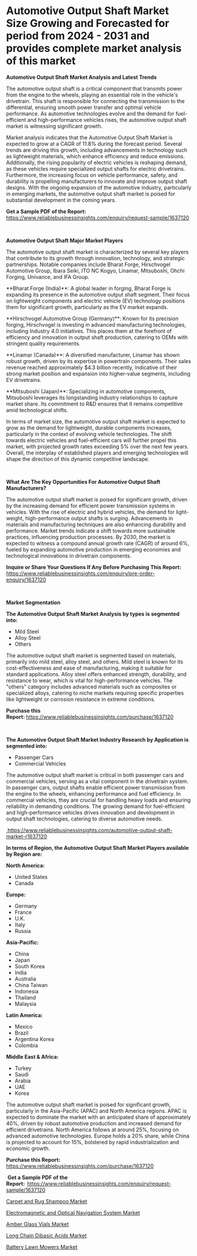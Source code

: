 <p><h1>Automotive Output Shaft Market Size Growing and Forecasted for period from 2024 - 2031 and provides complete market analysis of this market</h1></p><p><strong>Automotive Output Shaft Market Analysis and Latest Trends</strong></p>
<p><p>The automotive output shaft is a critical component that transmits power from the engine to the wheels, playing an essential role in the vehicle's drivetrain. This shaft is responsible for connecting the transmission to the differential, ensuring smooth power transfer and optimal vehicle performance. As automotive technologies evolve and the demand for fuel-efficient and high-performance vehicles rises, the automotive output shaft market is witnessing significant growth.</p><p>Market analysis indicates that the Automotive Output Shaft Market is expected to grow at a CAGR of 11.8% during the forecast period. Several trends are driving this growth, including advancements in technology such as lightweight materials, which enhance efficiency and reduce emissions. Additionally, the rising popularity of electric vehicles is reshaping demand, as these vehicles require specialized output shafts for electric drivetrains. Furthermore, the increasing focus on vehicle performance, safety, and durability is propelling manufacturers to innovate and improve output shaft designs. With the ongoing expansion of the automotive industry, particularly in emerging markets, the automotive output shaft market is poised for substantial development in the coming years.</p></p>
<p><strong>Get a Sample PDF of the Report:&nbsp;</strong> <a href="https://www.reliablebusinessinsights.com/enquiry/request-sample/1637120">https://www.reliablebusinessinsights.com/enquiry/request-sample/1637120</a></p>
<p>&nbsp;</p>
<p><strong>Automotive Output Shaft Major Market Players</strong></p>
<p><p>The automotive output shaft market is characterized by several key players that contribute to its growth through innovation, technology, and strategic partnerships. Notable companies include Bharat Forge, Hirschvogel Automotive Group, Ibara Seiki, ITO NC Kogyo, Linamar, Mitsuboshi, Ohchi Forging, Univance, and IFA Group.</p><p>**Bharat Forge (India)**: A global leader in forging, Bharat Forge is expanding its presence in the automotive output shaft segment. Their focus on lightweight components and electric vehicle (EV) technology positions them for significant growth, particularly as the EV market expands.</p><p>**Hirschvogel Automotive Group (Germany)**: Known for its precision forging, Hirschvogel is investing in advanced manufacturing technologies, including Industry 4.0 initiatives. This places them at the forefront of efficiency and innovation in output shaft production, catering to OEMs with stringent quality requirements.</p><p>**Linamar (Canada)**: A diversified manufacturer, Linamar has shown robust growth, driven by its expertise in powertrain components. Their sales revenue reached approximately $4.3 billion recently, indicative of their strong market position and expansion into higher-value segments, including EV drivetrains.</p><p>**Mitsuboshi (Japan)**: Specializing in automotive components, Mitsuboshi leverages its longstanding industry relationships to capture market share. Its commitment to R&D ensures that it remains competitive amid technological shifts.</p><p>In terms of market size, the automotive output shaft market is expected to grow as the demand for lightweight, durable components increases, particularly in the context of evolving vehicle technologies. The shift towards electric vehicles and fuel-efficient cars will further propel this market, with projected growth rates exceeding 5% over the next few years. Overall, the interplay of established players and emerging technologies will shape the direction of this dynamic competitive landscape.</p></p>
<p>&nbsp;</p>
<p><strong>What Are The Key Opportunities For Automotive Output Shaft Manufacturers?</strong></p>
<p><p>The automotive output shaft market is poised for significant growth, driven by the increasing demand for efficient power transmission systems in vehicles. With the rise of electric and hybrid vehicles, the demand for light-weight, high-performance output shafts is surging. Advancements in materials and manufacturing techniques are also enhancing durability and performance. Market trends indicate a shift towards more sustainable practices, influencing production processes. By 2030, the market is expected to witness a compound annual growth rate (CAGR) of around 6%, fueled by expanding automotive production in emerging economies and technological innovations in drivetrain components.</p></p>
<p><strong>Inquire or Share Your Questions If Any Before Purchasing This Report:</strong> <a href="https://www.reliablebusinessinsights.com/enquiry/pre-order-enquiry/1637120">https://www.reliablebusinessinsights.com/enquiry/pre-order-enquiry/1637120</a></p>
<p>&nbsp;</p>
<p><strong>Market Segmentation</strong></p>
<p><strong>The Automotive Output Shaft Market Analysis by types is segmented into:</strong></p>
<p><ul><li>Mild Steel</li><li>Alloy Steel</li><li>Others</li></ul></p>
<p><p>The automotive output shaft market is segmented based on materials, primarily into mild steel, alloy steel, and others. Mild steel is known for its cost-effectiveness and ease of manufacturing, making it suitable for standard applications. Alloy steel offers enhanced strength, durability, and resistance to wear, which is vital for high-performance vehicles. The "others" category includes advanced materials such as composites or specialized alloys, catering to niche markets requiring specific properties like lightweight or corrosion resistance in extreme conditions.</p></p>
<p><strong>Purchase this Report:&nbsp;</strong><a href="https://www.reliablebusinessinsights.com/purchase/1637120">https://www.reliablebusinessinsights.com/purchase/1637120</a></p>
<p>&nbsp;</p>
<p><strong>The Automotive Output Shaft Market Industry Research by Application is segmented into:</strong></p>
<p><ul><li>Passenger Cars</li><li>Commercial Vehicles</li></ul></p>
<p><p>The automotive output shaft market is critical in both passenger cars and commercial vehicles, serving as a vital component in the drivetrain system. In passenger cars, output shafts enable efficient power transmission from the engine to the wheels, enhancing performance and fuel efficiency. In commercial vehicles, they are crucial for handling heavy loads and ensuring reliability in demanding conditions. The growing demand for fuel-efficient and high-performance vehicles drives innovation and development in output shaft technologies, catering to diverse automotive needs.</p></p>
<p><a href="https://www.reliablebusinessinsights.com/automotive-output-shaft-market-r1637120">&nbsp;https://www.reliablebusinessinsights.com/automotive-output-shaft-market-r1637120</a></p>
<p><strong>In terms of Region, the Automotive Output Shaft Market Players available by Region are:</strong></p>
<p>
    <p> <strong> North America: </strong>
        <ul>
            <li>United States</li>
            <li>Canada</li>
        </ul>
        </p> 
    <p> <strong> Europe: </strong>
        <ul>
            <li>Germany</li>
            <li>France</li>
            <li>U.K.</li>
            <li>Italy</li>
            <li>Russia</li>
        </ul>
        </p> 
    <p> <strong> Asia-Pacific: </strong>
        <ul>
            <li>China</li>
            <li>Japan</li>
            <li>South Korea</li>
            <li>India</li>
            <li>Australia</li>
            <li>China Taiwan</li>
            <li>Indonesia</li>
            <li>Thailand</li>
            <li>Malaysia</li>
        </ul>
        </p> 
    <p> <strong> Latin America: </strong>
        <ul>
            <li>Mexico</li>
            <li>Brazil</li>
            <li>Argentina Korea</li>
            <li>Colombia</li>
        </ul>
        </p> 
    <p> <strong> Middle East & Africa: </strong>
        <ul>
            <li>Turkey</li>
            <li>Saudi</li>
            <li>Arabia</li>
            <li>UAE</li>
            <li>Korea</li>
        </ul>
    </p>
    </p>
<p><p>The automotive output shaft market is poised for significant growth, particularly in the Asia-Pacific (APAC) and North America regions. APAC is expected to dominate the market with an anticipated share of approximately 40%, driven by robust automotive production and increased demand for efficient drivetrains. North America follows at around 25%, focusing on advanced automotive technologies. Europe holds a 20% share, while China is projected to account for 15%, bolstered by rapid industrialization and economic growth.</p></p>
<p><strong>Purchase this Report: </strong><a href="https://www.reliablebusinessinsights.com/purchase/1637120">https://www.reliablebusinessinsights.com/purchase/1637120</a></p>
<p>&nbsp;<strong>Get a Sample PDF of the Report:&nbsp;&nbsp;</strong><a href="https://www.reliablebusinessinsights.com/enquiry/request-sample/1637120">https://www.reliablebusinessinsights.com/enquiry/request-sample/1637120</a></p>
<p><strong></strong></p>
<p><p><a href="https://issuu.com/reportprime-2/docs/carpet-and-rug-shampoo-market-size-_05fabe92a53ad1">Carpet and Rug Shampoo Market</a></p><p><a href="https://medium.com/@lakishadurham87/electromagnetic-and-optical-navigation-system-market-insights-product-type-application-trends-24d9491b8275">Electromagnetic and Optical Navigation System Market</a></p><p><a href="https://issuu.com/reportprime-2/docs/amber-glass-vials-market-size-2030._8c3f5f6f830ff9">Amber Glass Vials Market</a></p><p><a href="https://medium.com/@federicokane65/how-the-long-chain-dibasic-acids-market-is-changing-from-2024-to-2031-7fe0b0ae083b">Long Chain Dibasic Acids Market</a></p><p><a href="https://www.linkedin.com/pulse/global-battery-lawn-mowers-market-trends-insights-growth-opportunities-2kkhe?trackingId=GIJxuGGjTuCAcYAxKt9Ekg%3D%3D">Battery Lawn Mowers Market</a></p></p>